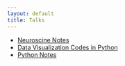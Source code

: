 ```yaml
---
layout: default
title: Talks
---
```

<!-- <a href="notes/ns/">Neuroscience</a> -->

<!-- <a href="notes/vis/">Visualization</a> -->

<!-- <h4 style="margin:0 10px 0;"></h4> -->


- [Neuroscine Notes](/notes/ns)
- [Data Visualization Codes in Python](/notes/vis.html)
- [Python Notes](/notes/python)
